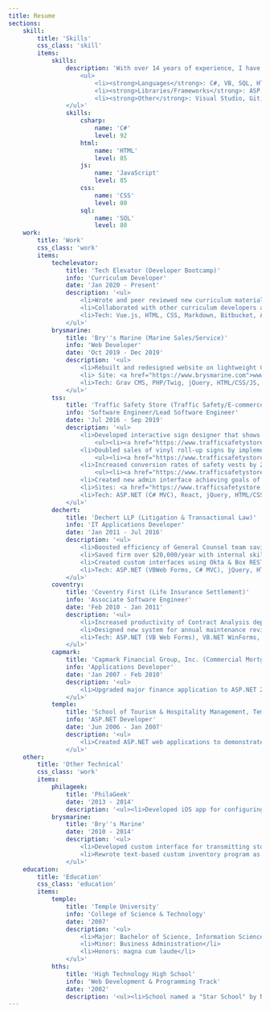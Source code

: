 ```yaml
---
title: Resume
sections:
    skill:
        title: 'Skills'
        css_class: 'skill'
        items:
            skills:
                description: 'With over 14 years of experience, I have worked with a variety of languages, ranging from the .NET ecosystem to web technologies to open-source languages.
                    <ul>
                        <li><strong>Languages</strong>: C#, VB, SQL, HTML, CSS, JavaScript, Java, PHP, Twig, PowerShell, Bash</li>
                        <li><strong>Libraries/Frameworks</strong>: ASP.NET (MVC & Web Forms), LINQ, Entity Framework, jQuery, React, Vue.js</li>
                        <li><strong>Other</strong>: Visual Studio, Git, GitHub, TeamCity, Octopus Deploy, Grunt, npm, TFS, Microsoft SSRS, Microsoft SSIS, Grav</li>
                </ul>'
                skills:
                    csharp:
                        name: 'C#'
                        level: 92
                    html:
                        name: 'HTML'
                        level: 85
                    js:
                        name: 'JavaScript'
                        level: 85
                    css:
                        name: 'CSS'
                        level: 80
                    sql:
                        name: 'SQL'
                        level: 80
    work:
        title: 'Work'
        css_class: 'work'
        items:
            techelevator:
                title: 'Tech Elevator (Developer Bootcamp)'
                info: 'Curriculum Developer'
                date: 'Jan 2020 - Present'
                description: '<ul>
                    <li>Wrote and peer reviewed new curriculum material—tutorials, programming exercises, student book content, and instructor lecture notes.</li>
                    <li>Collaborated with other curriculum developers and instructors on sprint planning, material feedback, and instruction styles.</li>
                    <li>Tech: Vue.js, HTML, CSS, Markdown, Bitbucket, Asana</li>
                </ul>'
            brysmarine:
                title: 'Bry''s Marine (Marine Sales/Service)'
                info: 'Web Developer'
                date: 'Oct 2019 - Dec 2019'
                description: '<ul>
                    <li>Rebuilt and redesigned website on lightweight CMS with focus on SEO and better user experience.</li>
                    <li> Site: <a href="https://www.brysmarine.com">www.brysmarine.com</a></li>
                    <li>Tech: Grav CMS, PHP/Twig, jQuery, HTML/CSS/JS, DreamHost, Cloudinary</li>
                </ul>'
            tss:
                title: 'Traffic Safety Store (Traffic Safety/E-commerce)'
                info: 'Software Engineer/Lead Software Engineer'
                date: 'Jul 2016 - Sep 2019'
                description: '<ul>
                    <li>Developed interactive sign designer that shows live preview as customer types and changes font size, color, and positioning. Resulted in more than $36,000 of additional sales in first 6 months.
                        <ul><li><a href="https://www.trafficsafetystore.com/product/customization?productoptionid=4625">www.trafficsafetystore.com/product/customization?productoptionid=4625</a></li></ul></li>
                    <li>Doubled sales of vinyl roll-up signs by implementing new stylish interface with built-in search that brings the most relevant signs to the top, and supporting hundreds of different sign legends.
                        <ul><li><a href="https://www.trafficsafetystore.com/traffic-signs/roll-up-48">www.trafficsafetystore.com/traffic-signs/roll-up-48</a></li></ul></li>
                    <li>Increased conversion rates of safety vests by 20% with enhanced site search and filtering capabilities that gave customers the ability to find products by size, color, material, and ANSI safety rating quickly.
                        <ul><li><a href="https://www.trafficsafetystore.com/safety-vests">www.trafficsafetystore.com/safety-vests</a></li></ul></li>
                    <li>Created new admin interface achieving goals of unified login across allsites, better visibility into e-commerce & phone orders, and toggling on-sale/out-of-stock quickly for multiple products.</li>
                    <li>Sites: <a href="https://www.trafficsafetystore.com">trafficsafetystore.com</a>, <a href="https://parkingblock.com">parkingblock.com</a>, <a href="https://www.trafficcones.com">trafficcones.com</a>, <a href="https://www.airportsafetystore.com">airportsafetystore.com</a></li>
                    <li>Tech: ASP.NET (C# MVC), React, jQuery, HTML/CSS/JS, MS SQL Server, SSRS, Elasticsearch, Cloudinary</li>
                </ul>'
            dechert:
                title: 'Dechert LLP (Litigation & Transactional Law)'
                info: 'IT Applications Developer'
                date: 'Jan 2011 - Jul 2016'
                description: '<ul>
                    <li>Boosted efficiency of General Counsel team saving over 10 hours/week with system to record ethical screens, manage access lists, and automatically secure digital documents & workspaces.</li>
                    <li>Saved firm over $20,000/year with internal skills & experience tracking application. Developed dynamic and interactive front end based on Photoshop mockups designed by marketing department.</li>
                    <li>Created custom interfaces using Okta & Box REST APIs to enable more customer service functions to be done by the Help Desk and IT Operations groups. Resulted in less customer frustration and downtime.</li>
                    <li>Tech: ASP.NET (VBWeb Forms, C# MVC), jQuery, HTML/CSS/JS, MS SQL Server, SSRS, SSIS, iManage</li>
                </ul>'
            coventry:
                title: 'Coventry First (Life Insurance Settlement)'
                info: 'Associate Software Engineer'
                date: 'Feb 2010 - Jan 2011'
                description: '<ul>
                    <li>Increased productivity of Contract Analysis department by enhancing key system, enabling more data to be captured and tasks done more efficiently. Analyst daily calls increased 10-20% and significantly reduced backlog.</li>
                    <li>Designed new system for annual maintenance review workflow with new approval request form and ability to track approval history. Decreased complexity of process, made less error prone, and less frustrating to the users.</li>
                    <li>Tech: ASP.NET (VB Web Forms), VB.NET WinForms, HTML/CSS/JS, MS SQL Server</li>
                </ul>'
            capmark:
                title: 'Capmark Financial Group, Inc. (Commercial Mortgage)'
                info: 'Applications Developer'
                date: 'Jan 2007 - Feb 2010'
                description: '<ul>
                    <li>Upgraded major finance application to ASP.NET 2.0 and implemented new features from business requests. Worked with QA department to ensure full coverage of testing and an error-free release.</li>
                </ul>'
            temple:
                title: 'School of Tourism & Hospitality Management, Temple University (Education)'
                info: 'ASP.NET Developer'
                date: 'Jun 2006 - Jan 2007'
                description: '<ul>
                    <li>Created ASP.NET web applications to demonstrate improved business methods for professionals in hospitality management, event planning, and risk prevention.</li>
                </ul>'
    other:
        title: 'Other Technical'
        css_class: 'work'
        items:
            philageek:
                title: 'PhilaGeek'
                date: '2013 - 2014'
                description: '<ul><li>Developed iOS app for configuring routers running third-party firmware DD-WRT.</li></ul>'
            brysmarine:
                title: 'Bry''s Marine'
                date: '2010 - 2014'
                description: '<ul>
                    <li>Developed custom interface for transmitting store inventory to manufacturer database searchable by all North American marine dealers. Part sales increased 10% helping clear out older and obsolete parts.</li>
                    <li>Rewrote text-based custom inventory program as WinForms application for use on Windows 7.</li>
                </ul>'
    education:
        title: 'Education'
        css_class: 'education'
        items:
            temple:
                title: 'Temple University'
                info: 'College of Science & Technology'
                date: '2007'
                description: '<ul>
                    <li>Major: Bachelor of Science, Information Science & Technology</li>
                    <li>Minor: Business Administration</li>
                    <li>Honors: magna cum laude</li>
                </ul>'
            hths:
                title: 'High Technology High School'
                info: 'Web Development & Programming Track'
                date: '2002'
                description: '<ul><li>School named a "Star School" by NJ Department of Education, recipient of National Blue Ribbon Award, and consistently ranked within the top 20 high schools of New Jersey & US by many news organizations.</li></ul>'
---
```


